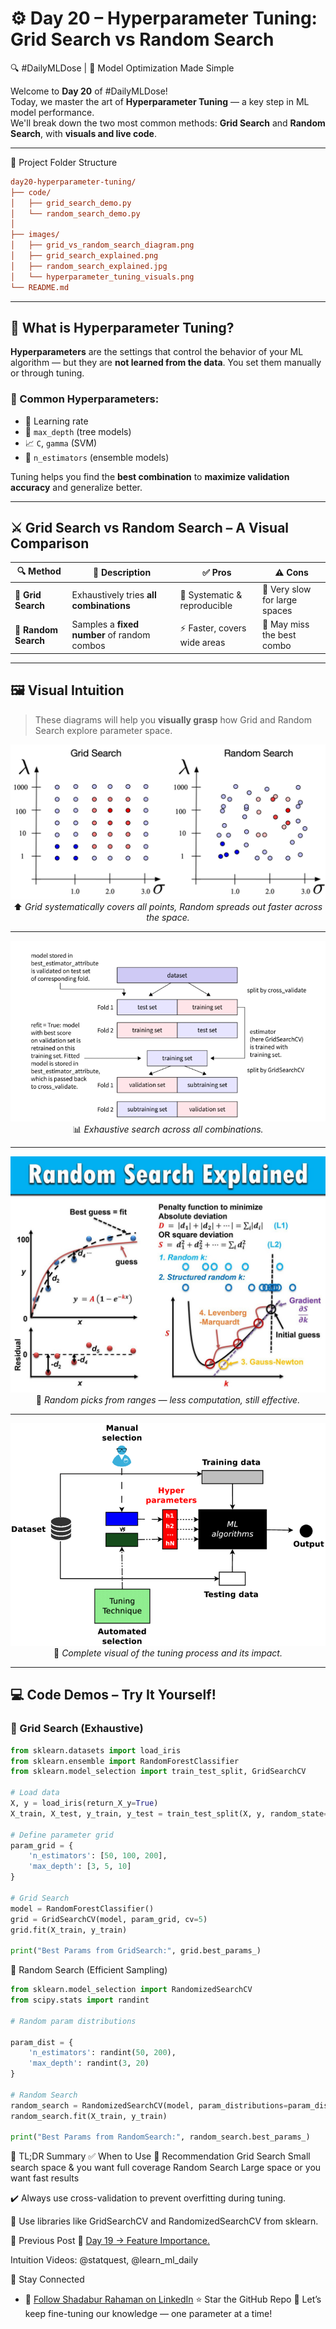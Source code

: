 # ⚙️ Day 20 – Hyperparameter Tuning: Grid Search vs Random Search  
🔍 #DailyMLDose | 🚀 Model Optimization Made Simple

Welcome to **Day 20** of #DailyMLDose!  
Today, we master the art of **Hyperparameter Tuning** — a key step in ML model performance.  
We'll break down the two most common methods: **Grid Search** and **Random Search**, with **visuals and live code**.

---
📂 Project Folder Structure
```ini
day20-hyperparameter-tuning/
├── code/
│   ├── grid_search_demo.py
│   └── random_search_demo.py
│
├── images/
│   ├── grid_vs_random_search_diagram.png
│   ├── grid_search_explained.png
│   ├── random_search_explained.jpg
│   └── hyperparameter_tuning_visuals.png
└── README.md
```
---

## 📌 What is Hyperparameter Tuning?

**Hyperparameters** are the settings that control the behavior of your ML algorithm — but they are **not learned from the data**. You set them manually or through tuning.

### 🎯 Common Hyperparameters:
- 🧠 Learning rate  
- 🌳 `max_depth` (tree models)  
- 📈 `C`, `gamma` (SVM)  
- 🏁 `n_estimators` (ensemble models)

Tuning helps you find the **best combination** to **maximize validation accuracy** and generalize better.

---

## ⚔️ Grid Search vs Random Search – A Visual Comparison

| 🔍 Method         | 📖 Description                                 | ✅ Pros                          | ⚠️ Cons                        |
|------------------|------------------------------------------------|----------------------------------|-------------------------------|
| **🧱 Grid Search**   | Exhaustively tries **all combinations**         | 🎯 Systematic & reproducible      | 🐌 Very slow for large spaces  |
| **🎲 Random Search** | Samples a **fixed number** of random combos   | ⚡ Faster, covers wide areas      | 🎯 May miss the best combo     |

---

## 🖼️ Visual Intuition

> These diagrams will help you **visually grasp** how Grid and Random Search explore parameter space.

<div align="center">

![Grid vs Random Diagram](images/grid_vs_random_search_diagram.png)  
⬆️ *Grid systematically covers all points, Random spreads out faster across the space.*

---

![Grid Search Explained](images/grid_search_explained.png)  
📊 *Exhaustive search across all combinations.*

---

![Random Search Explained](images/random_search_explained.jpg)  
🎯 *Random picks from ranges — less computation, still effective.*

---

![Tuning Overview](images/hyperparameter_tuning_visuals.png)  
🧠 *Complete visual of the tuning process and its impact.*

</div>

---

## 💻 Code Demos – Try It Yourself!

### 🧩 Grid Search (Exhaustive)

```python
from sklearn.datasets import load_iris
from sklearn.ensemble import RandomForestClassifier
from sklearn.model_selection import train_test_split, GridSearchCV

# Load data
X, y = load_iris(return_X_y=True)
X_train, X_test, y_train, y_test = train_test_split(X, y, random_state=42)

# Define parameter grid
param_grid = {
    'n_estimators': [50, 100, 200],
    'max_depth': [3, 5, 10]
}

# Grid Search
model = RandomForestClassifier()
grid = GridSearchCV(model, param_grid, cv=5)
grid.fit(X_train, y_train)

print("Best Params from GridSearch:", grid.best_params_)
```
🎲 Random Search (Efficient Sampling)

```python
from sklearn.model_selection import RandomizedSearchCV
from scipy.stats import randint

# Random param distributions

param_dist = {
    'n_estimators': randint(50, 200),
    'max_depth': randint(3, 20)
}

# Random Search
random_search = RandomizedSearchCV(model, param_distributions=param_dist, n_iter=10, cv=5)
random_search.fit(X_train, y_train)

print("Best Params from RandomSearch:", random_search.best_params_)
```
🧠 TL;DR Summary
✅ When to Use	🚀 Recommendation
Grid Search	Small search space & you want full coverage
Random Search	Large space or you want fast results

✔️ Always use cross-validation to prevent overfitting during tuning.

🧪 Use libraries like GridSearchCV and RandomizedSearchCV from sklearn.


🔁 Previous Post
📌 [Day 19 → Feature Importance.](../day19-feature-importance)

Intuition Videos: @statquest, @learn_ml_daily

🙌 Stay Connected
- 🔗 [Follow Shadabur Rahaman on LinkedIn](https://www.linkedin.com/in/shadabur-rahaman-1b5703249)
⭐ Star the GitHub Repo
💬 Let’s keep fine-tuning our knowledge — one parameter at a time!

